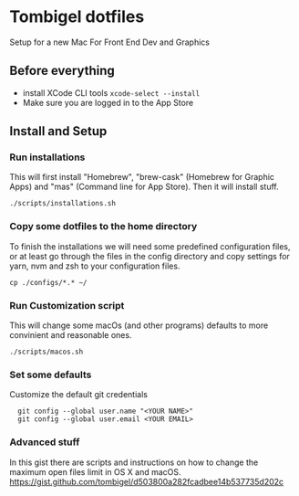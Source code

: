 # Tombigel dotfiles
Setup for a new Mac For Front End Dev and Graphics

## Before everything 
* install XCode CLI tools
```xcode-select --install```
* Make sure you are logged in to the App Store

## Install and Setup
### Run installations
This will first install "Homebrew", "brew-cask" (Homebrew for Graphic Apps) and "mas" (Command line for App Store).
Then it will install stuff.

```./scripts/installations.sh```

### Copy some dotfiles to the home directory
To finish the installations we will need some predefined configuration files, or at least go through the files in the config directory and copy settings for yarn, nvm and zsh to your configuration files.

```cp ./configs/*.* ~/```

### Run Customization script
This will change some macOs (and other programs) defaults to more convinient and reasonable ones.

```./scripts/macos.sh```

### Set some defaults
Customize the default git credentials
```
  git config --global user.name "<YOUR NAME>"
  git config --global user.email <YOUR EMAIL>
```

### Advanced stuff
In this gist there are scripts and instructions on how to change the maximum open files limit in OS X and macOS.
https://gist.github.com/tombigel/d503800a282fcadbee14b537735d202c


